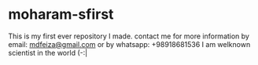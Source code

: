 # moharam-sfirst

This is my first ever repository I made.
contact me for more information by email: mdfeiza@gmail.com or by whatsapp: +98918681536 I am welknown scientist in the world (-:|
